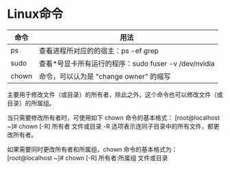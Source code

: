 Linux命令
========
命令|用法|
----|----
ps|查看进程所对应的的宿主：ps -ef grep | '进程号'
sudo|查看*号显卡所有运行的程序：sudo fuser -v /dev/nvidia
chown| 命令，可以认为是 "change owner" 的缩写
主要用于修改文件（或目录）的所有者，除此之外，这个命令也可以修改文件（或目录）的所属组。

当只需要修改所有者时，可使用如下 chown 命令的基本格式：
[root@localhost ~]# chown [-R] 所有者 文件或目录
-R 选项表示连同子目录中的所有文件，都更改所有者。

如果需要同时更改所有者和所属组，chown 命令的基本格式为：
[root@localhost ~]# chown [-R] 所有者:所属组 文件或目录
